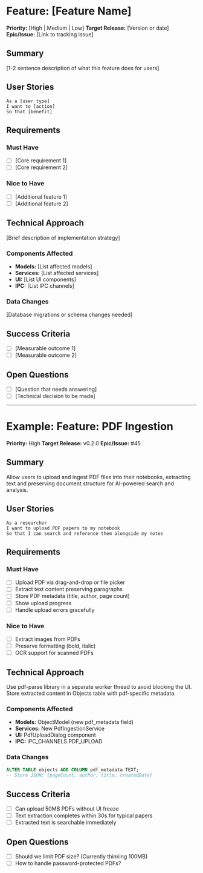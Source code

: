 # Feature: [Feature Name]

**Priority:** [High | Medium | Low]
**Target Release:** [Version or date]
**Epic/Issue:** [Link to tracking issue]

## Summary
[1-2 sentence description of what this feature does for users]

## User Stories
```
As a [user type]
I want to [action]
So that [benefit]
```

## Requirements

### Must Have
- [ ] [Core requirement 1]
- [ ] [Core requirement 2]

### Nice to Have
- [ ] [Additional feature 1]
- [ ] [Additional feature 2]

## Technical Approach
[Brief description of implementation strategy]

### Components Affected
- **Models:** [List affected models]
- **Services:** [List affected services]
- **UI:** [List UI components]
- **IPC:** [List IPC channels]

### Data Changes
[Database migrations or schema changes needed]

## Success Criteria
- [ ] [Measurable outcome 1]
- [ ] [Measurable outcome 2]

## Open Questions
- [ ] [Question that needs answering]
- [ ] [Technical decision to be made]

---

# Example: Feature: PDF Ingestion

**Priority:** High
**Target Release:** v0.2.0
**Epic/Issue:** #45

## Summary
Allow users to upload and ingest PDF files into their notebooks, extracting text and preserving document structure for AI-powered search and analysis.

## User Stories
```
As a researcher
I want to upload PDF papers to my notebook
So that I can search and reference them alongside my notes
```

## Requirements

### Must Have
- [ ] Upload PDF via drag-and-drop or file picker
- [ ] Extract text content preserving paragraphs
- [ ] Store PDF metadata (title, author, page count)
- [ ] Show upload progress
- [ ] Handle upload errors gracefully

### Nice to Have
- [ ] Extract images from PDFs
- [ ] Preserve formatting (bold, italic)
- [ ] OCR support for scanned PDFs

## Technical Approach
Use pdf-parse library in a separate worker thread to avoid blocking the UI. Store extracted content in Objects table with pdf-specific metadata.

### Components Affected
- **Models:** ObjectModel (new pdf_metadata field)
- **Services:** New PdfIngestionService
- **UI:** PdfUploadDialog component
- **IPC:** IPC_CHANNELS.PDF_UPLOAD

### Data Changes
```sql
ALTER TABLE objects ADD COLUMN pdf_metadata TEXT;
-- Store JSON: {pageCount, author, title, createdDate}
```

## Success Criteria
- [ ] Can upload 50MB PDFs without UI freeze
- [ ] Text extraction completes within 30s for typical papers
- [ ] Extracted text is searchable immediately

## Open Questions
- [ ] Should we limit PDF size? (Currently thinking 100MB)
- [ ] How to handle password-protected PDFs?